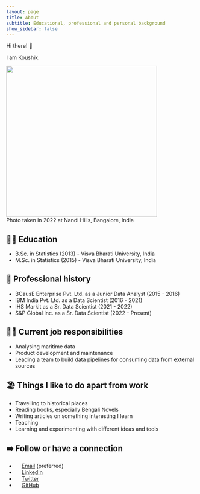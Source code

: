 ```yaml
---
layout: page
title: About
subtitle: Educational, professional and personal background
show_sidebar: false
---
```


Hi there! :wave:

I am Koushik.


<img src="/website/img/photos/self.jpg" width="400" height="400">
<figcaption>Photo taken in 2022 at Nandi Hills, Bangalore, India</figcaption>

## :man_student: Education
+ B.Sc. in Statistics (2013) - Visva Bharati University, India
+ M.Sc. in Statistics (2015) - Visva Bharati University, India

## :briefcase: Professional history
+ BCausE Enterprise Pvt. Ltd. as a Junior Data Analyst (2015 - 2016)
+ IBM India Pvt. Ltd. as a Data Scientist (2016 - 2021)
+ IHS Markit as a Sr. Data Scientist (2021 - 2022)
+ S&P Global Inc. as a Sr. Data Scientist (2022 - Present)


## :man_technologist: Current job responsibilities
+ Analysing maritime data
+ Product development and maintenance
+ Leading a team to build data pipelines for consuming data from external sources 

## :beach_umbrella: Things I like to do apart from work
+ Travelling to historical places
+ Reading books, especially Bengali Novels
+ Writing articles on something interesting I learn
+ Teaching
+ Learning and experimenting with different ideas and tools 

## :arrow_right: Follow or have a connection
+ <img src="/website/img/icons/mail.svg" width="13" height="13"> [Email](mailto:koushikkhan@gmail.com) (preferred)
+ <img src="/website/img/icons/linkedin.svg" width="13" height="13"> [LinkedIn](https://www.linkedin.com/in/koushikkhan/)
+ <img src="/website/img/icons/square-twitter.svg" width="13" height="13"> [Twitter](https://twitter.com/koushikKhan92) 
+ <img src="/website/img/icons/square-github.svg" width="13" height="13"> [GitHub](https://github.com/koushikkhan) 
